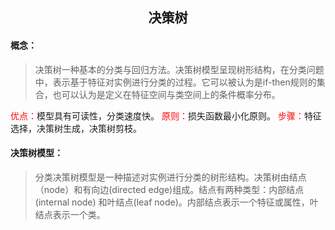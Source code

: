 ## **<div align=center>决策树</div>**

#### 概念：
> 决策树一种基本的分类与回归方法。决策树模型呈现树形结构，在分类问题中，表示基于特征对实例进行分类的过程。它可以被认为是if-then规则的集合，也可以认为是定义在特征空间与类空间上的条件概率分布。

<font color=red>优点：</font>模型具有可读性，分类速度快。
<font color=red>原则：</font>损失函数最小化原则。
<font color=red>步骤：</font>特征选择，决策树生成，决策树剪枝。

#### 决策树模型：
> 分类决策树模型是一种描述对实例进行分类的树形结构。决策树由结点（node）和有向边(directed edge)组成。结点有两种类型：内部结点(internal node) 和叶结点(leaf node)。内部结点表示一个特征或属性，叶结点表示一个类。